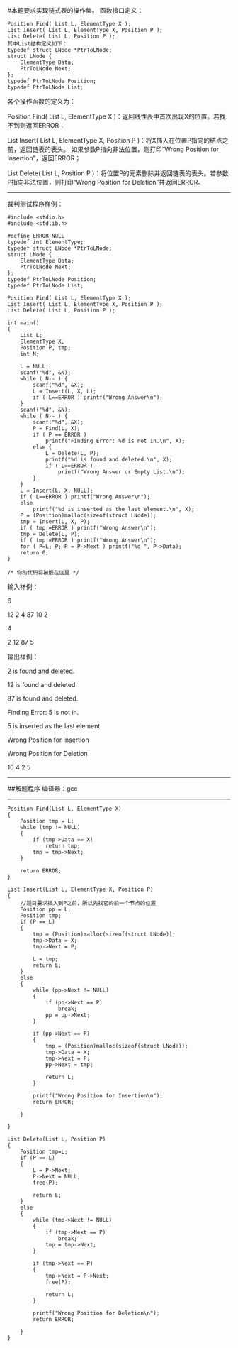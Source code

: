 #本题要求实现链式表的操作集。
函数接口定义：
	
	Position Find( List L, ElementType X );
	List Insert( List L, ElementType X, Position P );
	List Delete( List L, Position P );
	其中List结构定义如下：
	typedef struct LNode *PtrToLNode;
	struct LNode {
	    ElementType Data;
	    PtrToLNode Next;
	};
	typedef PtrToLNode Position;
	typedef PtrToLNode List;
各个操作函数的定义为：

Position Find( List L, ElementType X )：返回线性表中首次出现X的位置。若找不到则返回ERROR；

List Insert( List L, ElementType X, Position P )：将X插入在位置P指向的结点之前，返回链表的表头。
如果参数P指向非法位置，则打印“Wrong Position for Insertion”，返回ERROR；

List Delete( List L, Position P )：将位置P的元素删除并返回链表的表头。若参数P指向非法位置，则打印“Wrong Position for Deletion”并返回ERROR。
***
裁判测试程序样例：
	
	#include <stdio.h>
	#include <stdlib.h>
	
	#define ERROR NULL
	typedef int ElementType;
	typedef struct LNode *PtrToLNode;
	struct LNode {
	    ElementType Data;
	    PtrToLNode Next;
	};
	typedef PtrToLNode Position;
	typedef PtrToLNode List;
	
	Position Find( List L, ElementType X );
	List Insert( List L, ElementType X, Position P );
	List Delete( List L, Position P );
	
	int main()
	{
	    List L;
	    ElementType X;
	    Position P, tmp;
	    int N;
	
	    L = NULL;
	    scanf("%d", &N);
	    while ( N-- ) {
	        scanf("%d", &X);
	        L = Insert(L, X, L);
	        if ( L==ERROR ) printf("Wrong Answer\n");
	    }
	    scanf("%d", &N);
	    while ( N-- ) {
	        scanf("%d", &X);
	        P = Find(L, X);
	        if ( P == ERROR )
	            printf("Finding Error: %d is not in.\n", X);
	        else {
	            L = Delete(L, P);
	            printf("%d is found and deleted.\n", X);
	            if ( L==ERROR )
	                printf("Wrong Answer or Empty List.\n");
	        }
	    }
	    L = Insert(L, X, NULL);
	    if ( L==ERROR ) printf("Wrong Answer\n");
	    else
	        printf("%d is inserted as the last element.\n", X);
	    P = (Position)malloc(sizeof(struct LNode));
	    tmp = Insert(L, X, P);
	    if ( tmp!=ERROR ) printf("Wrong Answer\n");
	    tmp = Delete(L, P);
	    if ( tmp!=ERROR ) printf("Wrong Answer\n");
	    for ( P=L; P; P = P->Next ) printf("%d ", P->Data);
	    return 0;
	}
	
	/* 你的代码将被嵌在这里 */
输入样例：

6

12 2 4 87 10 2

4

2 12 87 5

输出样例：

2 is found and deleted.

12 is found and deleted.

87 is found and deleted.

Finding Error: 5 is not in.

5 is inserted as the last element.

Wrong Position for Insertion

Wrong Position for Deletion

10 4 2 5

***
##解题程序
编译器：gcc
***
	
	Position Find(List L, ElementType X)
	{
	    Position tmp = L;
	    while (tmp != NULL)
	    {
	        if (tmp->Data == X)
	            return tmp;
	        tmp = tmp->Next;
	    }
	
	    return ERROR;
	}
	
	List Insert(List L, ElementType X, Position P)
	{
	    //题目要求插入到P之前，所以先找它的前一个节点的位置
	    Position pp = L;
	    Position tmp;
	    if (P == L)
	    {
	        tmp = (Position)malloc(sizeof(struct LNode));
	        tmp->Data = X;
	        tmp->Next = P;
	
	        L = tmp;
	        return L;
	    }
	    else
	    {
	        while (pp->Next != NULL)
	        {
	            if (pp->Next == P)
	                break;
	            pp = pp->Next;
	        }
	
	        if (pp->Next == P)
	        {
	            tmp = (Position)malloc(sizeof(struct LNode));
	            tmp->Data = X;
	            tmp->Next = P;
	            pp->Next = tmp;
	
	            return L;
	        }
	
	        printf("Wrong Position for Insertion\n");
	        return ERROR;
	
	    }
	
	}
	
	List Delete(List L, Position P)
	{
	    Position tmp=L;
	    if (P == L)
	    {
	        L = P->Next;
	        P->Next = NULL;
	        free(P);
	
	        return L;
	    }
	    else
	    {
	        while (tmp->Next != NULL)
	        {
	            if (tmp->Next == P)
	                break;
	            tmp = tmp->Next;
	        }
	
	        if (tmp->Next == P)
	        {
	            tmp->Next = P->Next;
	            free(P);
	
	            return L;
	        }
	
	        printf("Wrong Position for Deletion\n");
	        return ERROR;
	
	    }
	}